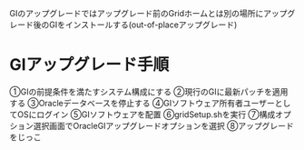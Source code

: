 GIのアップグレードではアップグレード前のGridホームとは別の場所にアップグレード後のGIをインストールする(out-of-placeアップグレード)
# GIアップグレード手順
①GIの前提条件を満たすシステム構成にする
②現行のGIに最新パッチを適用する
③Oracleデータベースを停止する
④GIソフトウェア所有者ユーザーとしてOSにログイン
⑤GIソフトウェアを配置
⑥gridSetup.shを実行
⑦構成オプション選択画面でOracleGIアップグレードオプションを選択
⑧アップグレードをじっこ